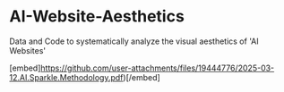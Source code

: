 # AI-Website-Aesthetics
Data and Code to systematically analyze the visual aesthetics of 'AI Websites'

[embed]https://github.com/user-attachments/files/19444776/2025-03-12.AI.Sparkle.Methodology.pdf)[/embed]
